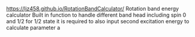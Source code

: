 https://ljz458.github.io/RotationBandCalculator/
Rotation band energy calculator 
Built in function to handle different band head including spin 0 and 1/2
for 1/2 state it is required to also input second excitation energy to calculate parameter a
